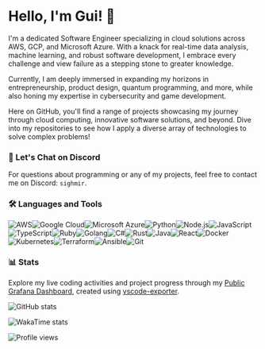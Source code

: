 # Hello, I'm Gui! 👋

I'm a dedicated Software Engineer specializing in cloud solutions across AWS, GCP, and Microsoft Azure. With a knack for real-time data analysis, machine learning, and robust software development, I embrace every challenge and view failure as a stepping stone to greater knowledge.

Currently, I am deeply immersed in expanding my horizons in entrepreneurship, product design, quantum programming, and more, while also honing my expertise in cybersecurity and game development.

Here on GitHub, you'll find a range of projects showcasing my journey through cloud computing, innovative software solutions, and beyond. Dive into my repositories to see how I apply a diverse array of technologies to solve complex problems!

### 💬 Let's Chat on Discord

For questions about programming or any of my projects, feel free to contact me on Discord: `sighmir`.

### 🛠️ Languages and Tools

![AWS](https://img.shields.io/badge/AWS-232F3E?style=for-the-badge&logo=amazonaws&logoColor=white)![Google Cloud](https://img.shields.io/badge/Google_Cloud-4285F4?style=for-the-badge&logo=google-cloud&logoColor=white)![Microsoft Azure](https://img.shields.io/badge/Microsoft_Azure-0089D6?style=for-the-badge&logo=microsoft-azure&logoColor=white)![Python](https://img.shields.io/badge/Python-3776AB?style=for-the-badge&logo=python&logoColor=white)![Node.js](https://img.shields.io/badge/Node.js-339933?style=for-the-badge&logo=nodedotjs&logoColor=white)![JavaScript](https://img.shields.io/badge/JavaScript-F7DF1E?style=for-the-badge&logo=javascript&logoColor=black)![TypeScript](https://img.shields.io/badge/TypeScript-3178C6?style=for-the-badge&logo=typescript&logoColor=white)![Ruby](https://img.shields.io/badge/Ruby-CC342D?style=for-the-badge&logo=ruby&logoColor=white)![Golang](https://img.shields.io/badge/Golang-00ADD8?style=for-the-badge&logo=go&logoColor=white)![C#](https://img.shields.io/badge/C%23-239120?style=for-the-badge&logo=c-sharp&logoColor=white)![Rust](https://img.shields.io/badge/Rust-000000?style=for-the-badge&logo=rust&logoColor=white)![Java](https://img.shields.io/badge/Java-ED8B00?style=for-the-badge&logo=java&logoColor=white)![React](https://img.shields.io/badge/React-20232A?style=for-the-badge&logo=react&logoColor=61DAFB)![Docker](https://img.shields.io/badge/Docker-2496ED?style=for-the-badge&logo=docker&logoColor=white)![Kubernetes](https://img.shields.io/badge/Kubernetes-326CE5?style=for-the-badge&logo=kubernetes&logoColor=white)![Terraform](https://img.shields.io/badge/Terraform-7B42BC?style=for-the-badge&logo=terraform&logoColor=white)![Ansible](https://img.shields.io/badge/Ansible-EE0000?style=for-the-badge&logo=ansible&logoColor=white)![Git](https://img.shields.io/badge/Git-F05032?style=for-the-badge&logo=git&logoColor=white)

### 📊 Stats

Explore my live coding activities and project progress through my [Public Grafana Dashboard](https://guicaulada.grafana.net/public-dashboards/7b7f644500ec4e6cb5d7a4e7b5ed0dab), created using [vscode-exporter](https://github.com/guicaulada/vscode-exporter).

![GitHub stats](https://github-readme-stats.vercel.app/api?username=guicaulada&show_icons=true&theme=transparent&show=reviews&include_all_commits=true&custom_title=GitHub%20Stats)

![WakaTime stats](https://github-readme-stats.vercel.app/api/wakatime?username=guicaulada&layout=compact&theme=transparent)

![Profile views](https://komarev.com/ghpvc/?username=guicaulada&abbreviated=true)
